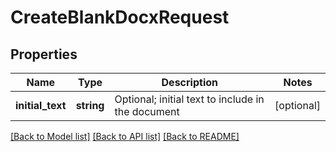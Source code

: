 # CreateBlankDocxRequest

## Properties
Name | Type | Description | Notes
------------ | ------------- | ------------- | -------------
**initial_text** | **string** | Optional; initial text to include in the document | [optional] 

[[Back to Model list]](../README.md#documentation-for-models) [[Back to API list]](../README.md#documentation-for-api-endpoints) [[Back to README]](../README.md)


